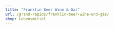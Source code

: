 ```yaml
---
title: "Franklin Beer Wine & Gas"
url: /grand-rapids/franklin-beer-wine-und-gas/
shop: Lebensmittel
---
```

